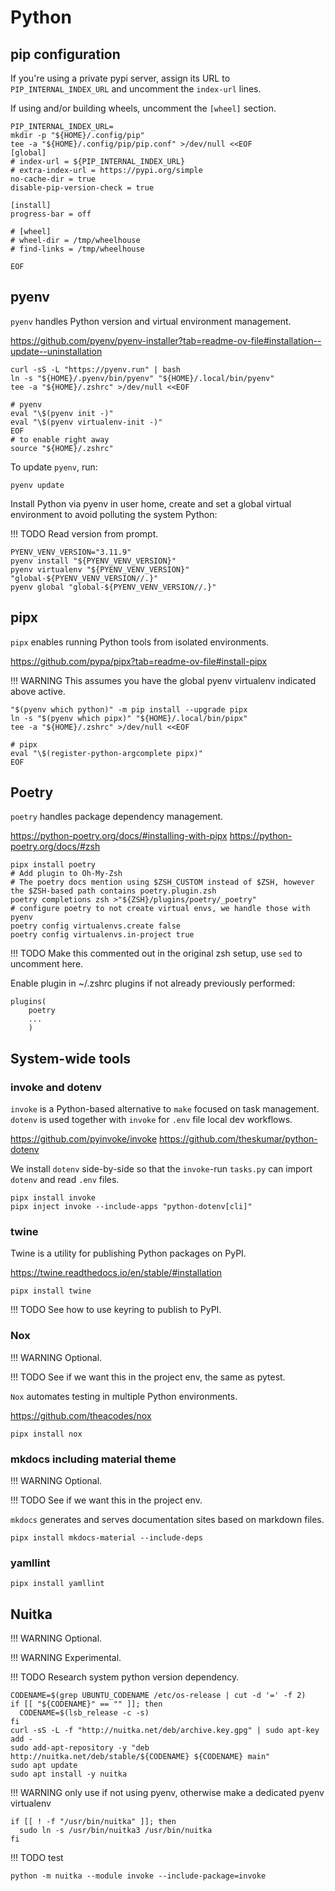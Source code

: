 # Python

## pip configuration

If you're using a private pypi server, assign its URL to `PIP_INTERNAL_INDEX_URL`
and uncomment the `index-url` lines.

If using and/or building wheels, uncomment the `[wheel]` section.

```shell
PIP_INTERNAL_INDEX_URL=
mkdir -p "${HOME}/.config/pip"
tee -a "${HOME}/.config/pip/pip.conf" >/dev/null <<EOF
[global]
# index-url = ${PIP_INTERNAL_INDEX_URL}
# extra-index-url = https://pypi.org/simple
no-cache-dir = true
disable-pip-version-check = true

[install]
progress-bar = off

# [wheel]
# wheel-dir = /tmp/wheelhouse
# find-links = /tmp/wheelhouse

EOF
```

## pyenv

`pyenv` handles Python version and virtual environment management.

<https://github.com/pyenv/pyenv-installer?tab=readme-ov-file#installation--update--uninstallation>

```shell
curl -sS -L "https://pyenv.run" | bash
ln -s "${HOME}/.pyenv/bin/pyenv" "${HOME}/.local/bin/pyenv"
tee -a "${HOME}/.zshrc" >/dev/null <<EOF

# pyenv
eval "\$(pyenv init -)"
eval "\$(pyenv virtualenv-init -)"
EOF
# to enable right away
source "${HOME}/.zshrc"
```

To update `pyenv`, run:

```shell
pyenv update
```

Install Python via pyenv in user home, create and set a global virtual environment to avoid polluting the system Python:

!!! TODO
    Read version from prompt.

```shell
PYENV_VENV_VERSION="3.11.9"
pyenv install "${PYENV_VENV_VERSION}"
pyenv virtualenv "${PYENV_VENV_VERSION}" "global-${PYENV_VENV_VERSION//.}"
pyenv global "global-${PYENV_VENV_VERSION//.}"
```

## pipx

`pipx` enables running Python tools from isolated environments.

<https://github.com/pypa/pipx?tab=readme-ov-file#install-pipx>

!!! WARNING
    This assumes you have the global pyenv virtualenv indicated above active.

```shell
"$(pyenv which python)" -m pip install --upgrade pipx
ln -s "$(pyenv which pipx)" "${HOME}/.local/bin/pipx"
tee -a "${HOME}/.zshrc" >/dev/null <<EOF

# pipx
eval "\$(register-python-argcomplete pipx)"
EOF
```

## Poetry

`poetry` handles package dependency management.

<https://python-poetry.org/docs/#installing-with-pipx>
<https://python-poetry.org/docs/#zsh>

```shell
pipx install poetry
# Add plugin to Oh-My-Zsh
# The poetry docs mention using $ZSH_CUSTOM instead of $ZSH, however the $ZSH-based path contains poetry.plugin.zsh
poetry completions zsh >"${ZSH}/plugins/poetry/_poetry"
# configure poetry to not create virtual envs, we handle those with pyenv
poetry config virtualenvs.create false
poetry config virtualenvs.in-project true 
```

!!! TODO
    Make this commented out in the original zsh setup, use `sed` to uncomment here.

Enable plugin in ~/.zshrc plugins if not already previously performed:

```shell
plugins(
    poetry
    ...
    )
```

## System-wide tools

### invoke and dotenv

`invoke` is a Python-based alternative to `make` focused on task management.
`dotenv` is used together with `invoke` for `.env` file local dev workflows.

<https://github.com/pyinvoke/invoke>
<https://github.com/theskumar/python-dotenv>

We install `dotenv` side-by-side so that the `invoke`-run `tasks.py`
can import `dotenv` and read `.env` files.

```shell
pipx install invoke
pipx inject invoke --include-apps "python-dotenv[cli]"
```

### twine

Twine is a utility for publishing Python packages on PyPI.

<https://twine.readthedocs.io/en/stable/#installation>

```shell
pipx install twine
```

!!! TODO
    See how to use keyring to publish to PyPI.

### Nox

!!! WARNING
    Optional.

!!! TODO
    See if we want this in the project env, the same as pytest.

`Nox` automates testing in multiple Python environments.

<https://github.com/theacodes/nox>

```shell
pipx install nox
```

### mkdocs including material theme

!!! WARNING
    Optional.

!!! TODO
    See if we want this in the project env.

`mkdocs` generates and serves documentation sites based on markdown files.

```shell
pipx install mkdocs-material --include-deps
```

### yamllint

```shell
pipx install yamllint
```

## Nuitka

!!! WARNING
    Optional.

!!! WARNING
    Experimental.

!!! TODO
    Research system python version dependency.

```shell
CODENAME=$(grep UBUNTU_CODENAME /etc/os-release | cut -d '=' -f 2)
if [[ "${CODENAME}" == "" ]]; then
  CODENAME=$(lsb_release -c -s)
fi
curl -sS -L -f "http://nuitka.net/deb/archive.key.gpg" | sudo apt-key add -
sudo add-apt-repository -y "deb http://nuitka.net/deb/stable/${CODENAME} ${CODENAME} main"
sudo apt update
sudo apt install -y nuitka
```

!!! WARNING
    only use if not using pyenv, otherwise make a dedicated pyenv virtualenv

```shell
if [[ ! -f "/usr/bin/nuitka" ]]; then
  sudo ln -s /usr/bin/nuitka3 /usr/bin/nuitka
fi
```

!!! TODO
    test

```shell
python -m nuitka --module invoke --include-package=invoke
```
